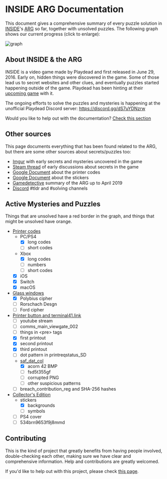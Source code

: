 # INSIDE ARG Documentation

This document gives a comprehensive summary of every puzzle solution in [INSIDE](https://playdead.com/games/inside)'s [ARG](https://en.wikipedia.org/wiki/Alternate_reality_game) so far, together with unsolved puzzles. The following graph shows our current progress (click to enlarge):

![graph](images/arg%20graph.png?raw=true)


## About INSIDE & the ARG

INSIDE is a video game made by Playdead and first released in June 29, 2016. Early on, hidden things were discovered in the game. Some of those lead us to secret websites and other clues, and eventually puzzles started happening outside of the game. Playdead has been hinting at their [upcoming game](https://www.instagram.com/p/BPfgOnfBrKu/) with it.

The ongoing efforts to solve the puzzles and mysteries is happening at the unofficial Playdead Discord server: https://discord.gg/dS7uYDNzrw

Would you like to help out with the documentation? [Check this section](#contributing)


## Other sources

This page documents everything that has been found related to the ARG, but there are some other sources about secrets/puzzles too:

- [Imgur](http://imgur.com/a/TnMsM) with early secrets and mysteries uncovered in the game
- [Steam thread](https://steamcommunity.com/app/304430/discussions/0/359543951720753445/) of early discussions about secrets in the game
- [Google Document](https://docs.google.com/document/d/1vlpah0LdCRpJe-OfhnkaiBIcmepGXust5BMbaFJGGt8/edit#) about the printer codes
- [Google Document](https://docs.google.com/document/d/1ccgEU722Kz5kDrq0wmA5pd6Du05qAaWNN7kRaTlG9jU/edit) about the stickers
- [Gamedetective](https://wiki.gamedetectives.net/index.php?title=Inside_ARG) summary of the ARG up to April 2019
- [Discord](https://discord.com/channels/460626942190813184/462637922944811028) #tldr and #solving channels


## Active Mysteries and Puzzles

Things that are unsolved have a red border in the graph, and things that might be unsolved have orange.

- [Printer codes](printer_codes.md)
  - PC/PS4
    - [x] long codes
    - [ ] short codes
  - Xbox
    - [x] long codes
    - [ ] numbers
    - [ ] short codes
  - [x] iOS
  - [x] Switch
  - [x] macOS
- [Glass windows](glass_windows.md)
  - [x] Polybius cipher
  - [ ] Rorschach Desgn
  - [ ] Ford cipher
- [Printer button and terminal41.link](terminal41.md)
  - [ ] youtube stream
  - [ ] comms_main_viewgate_002
  - [ ] things in \<pre\> tags
  - [x] first printout
  - [x] second printout
  - [x] third printout
  - [ ] dot pattern in printreqstatus_SD
  - [saf_dat_col](terminal41.md#saf_dat_col)
    - [x] acorn 42 BMP
    - [ ] fsd5t355gf
    - [ ] corrupted PNG
    - [ ] other suspicious patterns
  - [ ] breach_contribution_reg and SHA-256 hashes
- [Collector's Edition](CE.md)
  - stickers
    - [x] backgrounds
    - [ ] symbols
  - [ ] PS4 cover
  - [ ] 534brn9653f9j8mmd

## Contributing

This is the kind of project that greatly benefits from having people involved, double-checking each other, making sure we have clear and comprehensive information. Help and contributions are greatly welcomed.

If you'd like to help out with this project, please check [this page](contributing.md).
